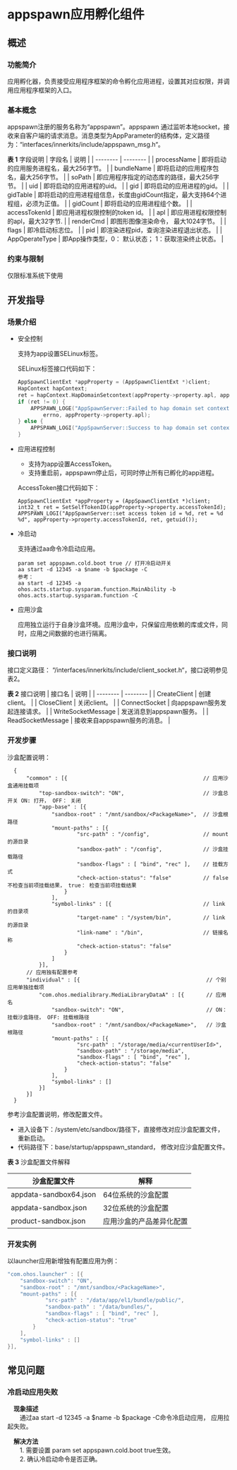 # appspawn应用孵化组件<a name="ZH-CN_TOPIC_0000001063680582"></a>

## 概述

### 功能简介

  应用孵化器，负责接受应用程序框架的命令孵化应用进程，设置其对应权限，并调用应用程序框架的入口。

### 基本概念

  appspawn注册的服务名称为“appspawn”。appspawn 通过监听本地socket，接收来自客户端的请求消息。消息类型为AppParameter的结构体，定义路径为：“interfaces/innerkits/include/appspawn_msg.h“。

  **表 1**  字段说明
  | 字段名 | 说明 |
  | -------- | -------- |
  | processName | 即将启动的应用服务进程名，最大256字节。 |
  | bundleName | 即将启动的应用程序包名，最大256字节。 |
  | soPath | 即应用程序指定的动态库的路径，最大256字节。 |
  | uid | 即将启动的应用进程的uid。 |
  | gid | 即将启动的应用进程的gid。 |
  | gidTable | 即将启动的应用进程组信息，长度由gidCount指定，最大支持64个进程组，必须为正值。 |
  | gidCount | 即将启动的应用进程组个数。 |
  | accessTokenId | 即应用进程权限控制的token id。 |
  | apl | 即应用进程权限控制的apl，最大32字节. |
  | renderCmd | 即图形图像渲染命令， 最大1024字节。 |
  | flags | 即冷启动标志位。 |
  | pid | 即渲染进程pid，查询渲染进程退出状态。 |
  | AppOperateType | 即App操作类型，0： 默认状态； 1：获取渲染终止状态。 |

### 约束与限制
仅限标准系统下使用

## 开发指导

### 场景介绍

- 安全控制

  支持为app设置SELinux标签。

  SELinux标签接口代码如下：
    ```c++
    AppSpawnClientExt *appProperty = (AppSpawnClientExt *)client;
    HapContext hapContext;
    ret = hapContext.HapDomainSetcontext(appProperty->property.apl, appProperty->property.processName);
    if (ret != 0) {
        APPSPAWN_LOGE("AppSpawnServer::Failed to hap domain set context, errno = %d %s",
            errno, appProperty->property.apl);
    } else {
        APPSPAWN_LOGI("AppSpawnServer::Success to hap domain set context, ret = %d", ret);
    }
    ```
- 应用进程控制

  - 支持为app设置AccessToken。
  - 支持重启前，appspawn停止后，可同时停止所有已孵化的app进程。

  AccessToken接口代码如下：
    ```
    AppSpawnClientExt *appProperty = (AppSpawnClientExt *)client;
    int32_t ret = SetSelfTokenID(appProperty->property.accessTokenId);
    APPSPAWN_LOGI("AppSpawnServer::set access token id = %d, ret = %d %d", appProperty->property.accessTokenId, ret, getuid());
    ```

- 冷启动

  支持通过aa命令冷启动应用。
    ```
    param set appspawn.cold.boot true // 打开冷启动开关
    aa start -d 12345 -a $name -b $package -C
    参考：
    aa start -d 12345 -a ohos.acts.startup.sysparam.function.MainAbility -b ohos.acts.startup.sysparam.function -C
    ```

- 应用沙盒

  应用独立运行于自身沙盒环境。应用沙盒中，只保留应用依赖的库或文件，同时，应用之间数据的也进行隔离。

### 接口说明

  接口定义路径： “/interfaces/innerkits/include/client_socket.h“，接口说明参见表2。

  **表 2**  接口说明
  | 接口名 | 说明 |
  | -------- | -------- |
  | CreateClient | 创建client。 |
  | CloseClient | 关闭client。 |
  | ConnectSocket | 向appspawn服务发起连接请求。 |
  | WriteSocketMessage | 发送消息到appspawn服务。 |
  | ReadSocketMessage | 接收来自appspawn服务的消息。 |

### 开发步骤

  沙盒配置说明：

  ```
    {
        "common" : [{                                           // 应用沙盒通用挂载项
            "top-sandbox-switch": "ON",                         // 沙盒总开关 ON: 打开， OFF： 关闭
            "app-base" : [{
                "sandbox-root" : "/mnt/sandbox/<PackageName>",  // 沙盒根路径
                "mount-paths" : [{
                        "src-path" : "/config",                 // mount的源目录
                        "sandbox-path" : "/config",             // 沙盒挂载路径
                        "sandbox-flags" : [ "bind", "rec" ],    // 挂载方式
                        "check-action-status": "false"          // false 不检查当前项挂载结果， true： 检查当前项挂载结果
                    }
                ],
                "symbol-links" : [{                             // link 的目录项
                        "target-name" : "/system/bin",          // link 的源目录
                        "link-name" : "/bin",                   // 链接名称
                        "check-action-status": "false"
                    }
                ]
            }],
        // 应用独有配置参考
        "individual" : [{                                        // 个别应用单独挂载项
            "com.ohos.medialibrary.MediaLibraryDataA" : [{       // 应用名
                "sandbox-switch": "ON",                          // ON： 挂载沙盒路径， OFF: 挂载根路径
                "sandbox-root" : "/mnt/sandbox/<PackageName>",   // 沙盒根路径
                "mount-paths" : [{
                        "src-path" : "/storage/media/<currentUserId>",
                        "sandbox-path" : "/storage/media",
                        "sandbox-flags" : [ "bind", "rec" ],
                        "check-action-status": "false"
                    }
                ],
                "symbol-links" : []
            }]
        }]
    }
  ```

   参考沙盒配置说明，修改配置文件。

   - 进入设备下：/system/etc/sandbox/路径下，直接修改对应沙盒配置文件， 重新启动。
   - 代码路径下：base/startup/appspawn_standard， 修改对应沙盒配置文件。

  **表 3**  沙盒配置文件解释

  | 沙盒配置文件 | 解释 |
  | -------- | -------- |
  | appdata-sandbox64.json | 64位系统的沙盒配置 |
  | appdata-sandbox.json | 32位系统的沙盒配置 |
  | product-sandbox.json  | 应用沙盒的产品差异化配置 |

### 开发实例
以launcher应用新增独有配置应用为例：
  ```c++
  "com.ohos.launcher" : [{
      "sandbox-switch": "ON",
      "sandbox-root" : "/mnt/sandbox/<PackageName>",
      "mount-paths" : [{
              "src-path" : "/data/app/el1/bundle/public/",
              "sandbox-path" : "/data/bundles/",
              "sandbox-flags" : [ "bind", "rec" ],
              "check-action-status": "true"
          }
      ],
      "symbol-links" : []
  }],
  ```

## 常见问题

### 冷启动应用失败

   &emsp;**现象描述**
   <br>&emsp;&emsp;通过aa start -d 12345 -a $name -b $package -C命令冷启动应用， 应用拉起失败。

   &emsp;**解决方法**
    <br>&emsp;&emsp;1. 需要设置 param set appspawn.cold.boot true生效。
    <br>&emsp;&emsp;2. 确认冷启动命令是否正确。
